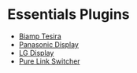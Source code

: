 # Essentials Plugins 

* [Biamp Tesira](https://github.com/PepperDash/epi-dsp-tesira)
* [Panasonic Display](PepperDash/PanasonicDisplay.EPI)
* [LG Display](https://github.com/PepperDash/epi-display-lg)
* [Pure Link Switcher](https://github.com/PepperDash/epi-switcher-pure-link)
